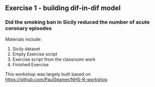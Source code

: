 ## Exercise 1 - building dif-in-dif model
### Did the smoking ban in Sicily reduced the number of acute coronary episodes
Materials include:
1. Sicily dataset
2. Empty Exercise script
3. Exercise script from the classroom work
4. Finished Exercise 

This workshop was largely built based on https://github.com/PaulSeamer/NHS-R-workshop 

